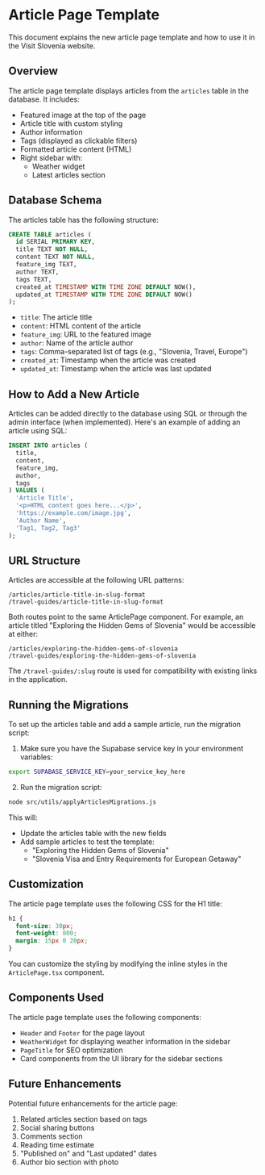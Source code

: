 # Article Page Template

This document explains the new article page template and how to use it in the Visit Slovenia website.

## Overview

The article page template displays articles from the `articles` table in the database. It includes:

- Featured image at the top of the page
- Article title with custom styling
- Author information
- Tags (displayed as clickable filters)
- Formatted article content (HTML)
- Right sidebar with:
  - Weather widget
  - Latest articles section

## Database Schema

The articles table has the following structure:

```sql
CREATE TABLE articles (
  id SERIAL PRIMARY KEY,
  title TEXT NOT NULL,
  content TEXT NOT NULL,
  feature_img TEXT,
  author TEXT,
  tags TEXT,
  created_at TIMESTAMP WITH TIME ZONE DEFAULT NOW(),
  updated_at TIMESTAMP WITH TIME ZONE DEFAULT NOW()
);
```

- `title`: The article title
- `content`: HTML content of the article
- `feature_img`: URL to the featured image
- `author`: Name of the article author
- `tags`: Comma-separated list of tags (e.g., "Slovenia, Travel, Europe")
- `created_at`: Timestamp when the article was created
- `updated_at`: Timestamp when the article was last updated

## How to Add a New Article

Articles can be added directly to the database using SQL or through the admin interface (when implemented). Here's an example of adding an article using SQL:

```sql
INSERT INTO articles (
  title, 
  content, 
  feature_img, 
  author, 
  tags
) VALUES (
  'Article Title',
  '<p>HTML content goes here...</p>',
  'https://example.com/image.jpg',
  'Author Name',
  'Tag1, Tag2, Tag3'
);
```

## URL Structure

Articles are accessible at the following URL patterns:

```
/articles/article-title-in-slug-format
/travel-guides/article-title-in-slug-format
```

Both routes point to the same ArticlePage component. For example, an article titled "Exploring the Hidden Gems of Slovenia" would be accessible at either:

```
/articles/exploring-the-hidden-gems-of-slovenia
/travel-guides/exploring-the-hidden-gems-of-slovenia
```

The `/travel-guides/:slug` route is used for compatibility with existing links in the application.

## Running the Migrations

To set up the articles table and add a sample article, run the migration script:

1. Make sure you have the Supabase service key in your environment variables:

```bash
export SUPABASE_SERVICE_KEY=your_service_key_here
```

2. Run the migration script:

```bash
node src/utils/applyArticlesMigrations.js
```

This will:
- Update the articles table with the new fields
- Add sample articles to test the template:
  - "Exploring the Hidden Gems of Slovenia"
  - "Slovenia Visa and Entry Requirements for European Getaway"

## Customization

The article page template uses the following CSS for the H1 title:

```css
h1 {
  font-size: 30px;
  font-weight: 800;
  margin: 15px 0 20px;
}
```

You can customize the styling by modifying the inline styles in the `ArticlePage.tsx` component.

## Components Used

The article page template uses the following components:

- `Header` and `Footer` for the page layout
- `WeatherWidget` for displaying weather information in the sidebar
- `PageTitle` for SEO optimization
- Card components from the UI library for the sidebar sections

## Future Enhancements

Potential future enhancements for the article page:

1. Related articles section based on tags
2. Social sharing buttons
3. Comments section
4. Reading time estimate
5. "Published on" and "Last updated" dates
6. Author bio section with photo

